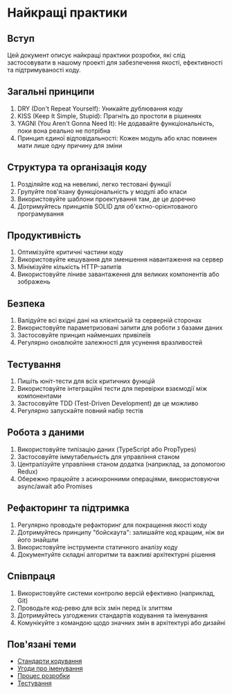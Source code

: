 # Найкращі практики

## Вступ
Цей документ описує найкращі практики розробки, які слід застосовувати в нашому проекті для забезпечення якості, ефективності та підтримуваності коду.

## Загальні принципи
1. DRY (Don't Repeat Yourself): Уникайте дублювання коду
2. KISS (Keep It Simple, Stupid): Прагніть до простоти в рішеннях
3. YAGNI (You Aren't Gonna Need It): Не додавайте функціональність, поки вона реально не потрібна
4. Принцип єдиної відповідальності: Кожен модуль або клас повинен мати лише одну причину для зміни

## Структура та організація коду
1. Розділяйте код на невеликі, легко тестовані функції
2. Групуйте пов'язану функціональність у модулі або класи
3. Використовуйте шаблони проектування там, де це доречно
4. Дотримуйтесь принципів SOLID для об'єктно-орієнтованого програмування

## Продуктивність
1. Оптимізуйте критичні частини коду
2. Використовуйте кешування для зменшення навантаження на сервер
3. Мінімізуйте кількість HTTP-запитів
4. Використовуйте ліниве завантаження для великих компонентів або зображень

## Безпека
1. Валідуйте всі вхідні дані на клієнтській та серверній сторонах
2. Використовуйте параметризовані запити для роботи з базами даних
3. Застосовуйте принцип найменших привілеїв
4. Регулярно оновлюйте залежності для усунення вразливостей

## Тестування
1. Пишіть юніт-тести для всіх критичних функцій
2. Використовуйте інтеграційні тести для перевірки взаємодії між компонентами
3. Застосовуйте TDD (Test-Driven Development) де це можливо
4. Регулярно запускайте повний набір тестів

## Робота з даними
1. Використовуйте типізацію даних (TypeScript або PropTypes)
2. Застосовуйте іммутабельність для управління станом
3. Централізуйте управління станом додатка (наприклад, за допомогою Redux)
4. Обережно працюйте з асинхронними операціями, використовуючи async/await або Promises

## Рефакторинг та підтримка
1. Регулярно проводьте рефакторинг для покращення якості коду
2. Дотримуйтесь принципу "бойскаута": залишайте код кращим, ніж ви його знайшли
3. Використовуйте інструменти статичного аналізу коду
4. Документуйте складні алгоритми та важливі архітектурні рішення

## Співпраця
1. Використовуйте системи контролю версій ефективно (наприклад, Git)
2. Проводьте код-ревю для всіх змін перед їх злиттям
3. Дотримуйтесь узгоджених стандартів кодування та іменування
4. Комунікуйте з командою щодо значних змін в архітектурі або дизайні

## Пов'язані теми
- [Стандарти кодування](02_coding_standards.md)
- [Угоди про іменування](03_naming_conventions.md)
- [Процес розробки](../02_development_process/00_intro.md)
- [Тестування](../06_testing_strategy/00_intro.md)